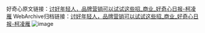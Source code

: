 好奇心原文链接：[讨好年轻人，品牌营销可以试试这些招_商业_好奇心日报-柯凌雁](https://www.qdaily.com/articles/8884.html)
WebArchive归档链接：[讨好年轻人，品牌营销可以试试这些招_商业_好奇心日报-柯凌雁](http://web.archive.org/web/20160622134351/http://www.qdaily.com/articles/8884.html)
![image](http://ww3.sinaimg.cn/large/007d5XDpgy1g3ve0tp31ej30u02tb7wh)